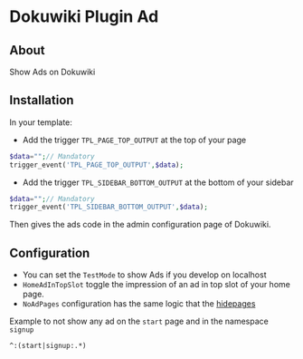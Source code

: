 # Dokuwiki Plugin Ad


## About

Show Ads on Dokuwiki


## Installation

In your template:
  * Add the trigger `TPL_PAGE_TOP_OUTPUT` at the top of your page
```php
$data="";// Mandatory
trigger_event('TPL_PAGE_TOP_OUTPUT',$data);
```
  * Add the trigger `TPL_SIDEBAR_BOTTOM_OUTPUT` at the bottom of your sidebar
```php
$data="";// Mandatory
trigger_event('TPL_SIDEBAR_BOTTOM_OUTPUT',$data);
```

Then gives the ads code in the admin configuration page of Dokuwiki.

## Configuration

  * You can set the `TestMode` to show Ads if you develop on localhost
  * `HomeAdInTopSlot` toggle the impression of an ad in top slot of your home page.
  * `NoAdPages` configuration has the same logic that the [hidepages](https://www.dokuwiki.org/config:hidepages)

Example to not show any ad on the `start` page and in the namespace `signup`

```regexp
^:(start|signup:.*)
```
